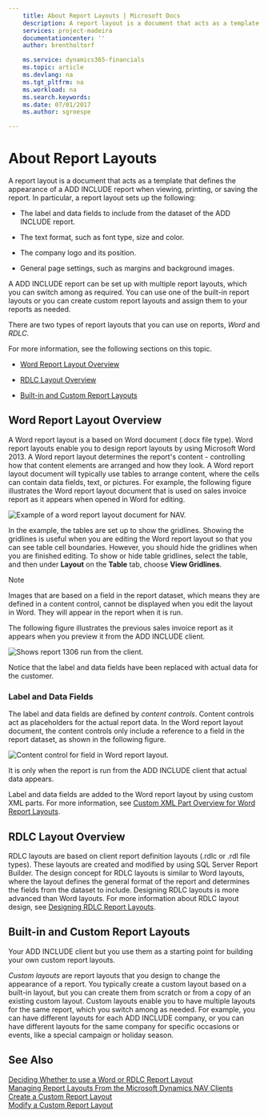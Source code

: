 ```yaml
---
    title: About Report Layouts | Microsoft Docs
    description: A report layout is a document that acts as a template that defines the appearance of a ADD INCLUDE<!--[!INCLUDE[d365fin](../../includes/d365fin_md.md)]--> report when viewing, printing, or saving the report. In particular, a report layout sets up the following:
    services: project-madeira
    documentationcenter: ''
    author: brentholtorf

    ms.service: dynamics365-financials
    ms.topic: article
    ms.devlang: na
    ms.tgt_pltfrm: na
    ms.workload: na
    ms.search.keywords:
    ms.date: 07/01/2017
    ms.author: sgroespe

---
```

# About Report Layouts
A report layout is a document that acts as a template that defines the appearance of a ADD INCLUDE<!--[!INCLUDE[d365fin](../../includes/d365fin_md.md)]--> report when viewing, printing, or saving the report. In particular, a report layout sets up the following:  
  
-   The label and data fields to include from the dataset of the ADD INCLUDE<!--[!INCLUDE[d365fin](../../includes/d365fin_md.md)]--> report.  
  
-   The text format, such as font type, size and color.  
  
-   The company logo and its position.  
  
-   General page settings, such as margins and background images.  
  
 A ADD INCLUDE<!--[!INCLUDE[d365fin](../../includes/d365fin_md.md)]--> report can be set up with multiple report layouts, which you can switch among as required. You can use one of the built-in report layouts or you can create custom report layouts and assign them to your reports as needed.  
  
 There are two types of report layouts that you can use on reports, *Word* and *RDLC*.  
  
 For more information, see the following sections on this topic.  
  
-   [Word Report Layout Overview](../WorkingWithDynamics/about-report-layouts.md#WordLayout)  
  
-   [RDLC Layout Overview](../WorkingWithDynamics/about-report-layouts.md#RDLCLayout)  
  
-   [Built-in and Custom Report Layouts](../WorkingWithDynamics/about-report-layouts.md#BuiltinLayout)  
  
##  <a name="WordLayout"></a> Word Report Layout Overview  
 A Word report layout is a based on Word document (.docx file type). Word report layouts enable you to design report layouts by using Microsoft Word 2013. A Word report layout determines the report's content - controlling how that content elements are arranged and how they look. A Word report layout document will typically use tables to arrange content, where the cells can contain data fields, text, or pictures. For example, the following figure illustrates the Word report layout document that is used on sales invoice report as it appears when opened in Word for editing.  
  
 ![Example of a word report layout document for NAV.](../FullExperience/media/nav_wordreportlayout_edit_in_word_example.png "NAV_WordReportLayout_Edit_In_Word_Example")  
  
 In the example, the tables are set up to show the gridlines. Showing the gridlines is useful when you are editing the Word report layout so that you can see table cell boundaries. However, you should hide the gridlines when you are finished editing. To show or hide table gridlines, select the table, and then under **Layout** on the **Table** tab, choose **View Gridlines**.  
  
> [!NOTE]  
>  Images that are based on a field in the report dataset, which means they are defined in a content control, cannot be displayed when you edit the layout in Word. They will appear in the report when it is run.  
  
 The following figure illustrates the previous sales invoice report as it appears when you preview it from the ADD INCLUDE<!--[!INCLUDE[d365fin](../../includes/d365fin_md.md)]--> client.  
  
 ![Shows report 1306 run from the client.](../FullExperience/media/nav_wordreportlayout_example_from_client.png "NAV_WordReportLayout_Example_From_Client")  
  
 Notice that the label and data fields have been replaced with actual data for the customer.  
  
### Label and Data Fields  
 The label and data fields are defined by *content controls*. Content controls act as placeholders for the actual report data. In the Word report layout document, the content controls only include a reference to a field in the report dataset, as shown in the following figure.  
  
 ![Content control for field in Word report layout.](../FullExperience/media/nav_wordreportlayouts_contentcontrol.png "NAV_WordReportLayouts_ContentControl")  
  
 It is only when the report is run from the ADD INCLUDE<!--[!INCLUDE[d365fin](../../includes/d365fin_md.md)]--> client that actual data appears.  
  
 Label and data fields are added to the Word report layout by using custom XML parts. For more information, see [Custom XML Part Overview for Word Report Layouts](../FullExperience/how-to-add-fields-to-a-word-report-layout.md).  
  
##  <a name="RDLCLayout"></a> RDLC Layout Overview  
 RDLC layouts are based on client report definition layouts (.rdlc or .rdl file types). These layouts are created and modified by using SQL Server Report Builder. The design concept for RDLC layouts is similar to Word layouts, where the layout defines the general format of the report and determines the fields from the dataset to include. Designing RDLC layouts is more advanced than Word layouts. For more information about RDLC layout design, see [Designing RDLC Report Layouts](../FullExperience/Designing%20RDLC%20Report%20Layouts.md).  
  
##  <a name="BuiltinLayout"></a> Built-in and Custom Report Layouts  
 Your ADD INCLUDE<!--[!INCLUDE[d365fin](../../includes/d365fin_md.md)]--> client but you use them as a starting point for building your own custom report layouts.  
  
 *Custom layouts* are report layouts that you design to change the appearance of a report. You typically create a custom layout based on a built-in layout, but you can create them from scratch or from a copy of an existing custom layout. Custom layouts enable you to have multiple layouts for the same report, which you switch among as needed. For example, you can have different layouts for each ADD INCLUDE<!--[!INCLUDE[d365fin](../../includes/d365fin_md.md)]--> company, or you can have different layouts for the same company for specific occasions or events, like a special campaign or holiday season.  
  
## See Also  
 [Deciding Whether to use a Word or RDLC Report Layout](../FullExperience/deciding-whether-to-use-a-word-or-rdlc-report-layout.md)   
 [Managing Report Layouts From the Microsoft Dynamics NAV Clients](../FullExperience/managing-report-layouts-from-the-microsoft-dynamics-nav-clients.md)   
 [Create a Custom Report Layout](../FullExperience/how-to-create-a-custom-report-layout.md)   
 [Modify a Custom Report Layout](../FullExperience/how-to-modify-a-custom-report-layout.md)